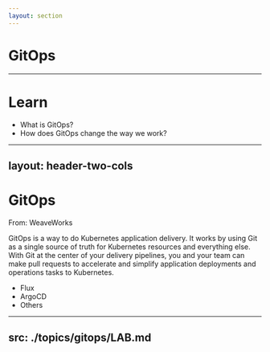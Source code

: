 ```yaml
---
layout: section
---
```


# GitOps

---

# Learn

- What is GitOps?
- How does GitOps change the way we work?

---
layout: header-two-cols
---

# GitOps

From: WeaveWorks

GitOps is a way to do Kubernetes application delivery. It works by using Git as a single source of truth for Kubernetes resources and everything else. With Git at the center of your delivery pipelines, you and your team can make pull requests to accelerate and simplify application deployments and operations tasks to Kubernetes.

- Flux
- ArgoCD
- Others

---
src: ./topics/gitops/LAB.md
---
